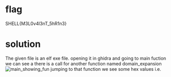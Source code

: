 # flag
SHELL{M3L0v4l3nT_5hR1n3}

# solution

The given file is an elf exe file.
opening it in ghidra and going to main fuction we can see a there is a call for another function named domain_expansion
![main_showing_fun](https://user-images.githubusercontent.com/70768880/118613897-d1792e00-b7dc-11eb-9756-66198e746fe0.png)
jumping to that function we see some hex values i.e.


